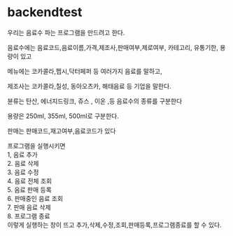 # backendtest
우리는 음료수 파는 프로그램을 만드려고 한다.

음료수에는 음료코드,음료이름,가격,제조사,판매여부,제로여부, 카테고리, 유통기한, 용량이 있고

메뉴에는 코카콜라,펩시,닥터페퍼 등 여러가지 음료를 말하고,

제조사는 코카콜라,칠성, 동아오츠카, 해태음료 등 기업을 말한다.

뷴류는 탄산, 에너지드링크, 쥬스 , 이온 ,등 음료수의 종류를 구분한다 

용량은 250ml, 355ml, 500ml로 구분한다. 

판매는 판매코드,재고여부,음료코드가 있다

프로그램을 실행시키면<br>1, 음료 추가<br>2. 음료 삭제<br>3. 음료 수정<br>4. 음료 전체 조회<br>5. 음료 판매 등록<br>6. 판매중인 음료 조회<br>7. 판매 음료 삭제<br>8. 프로그램 종료<br>
이렇게 실행하는 창이 뜨고 추가,삭제,수정,조회,판매등록,프로그램종료를 할 수 있다.

